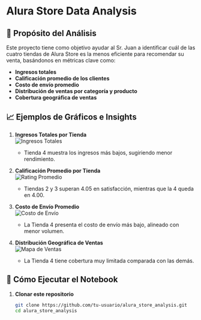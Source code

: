 # Alura Store Data Analysis

## 🎯 Propósito del Análisis
Este proyecto tiene como objetivo ayudar al Sr. Juan a identificar cuál de las cuatro tiendas de Alura Store es la menos eficiente para recomendar su venta, basándonos en métricas clave como:

- **Ingresos totales**
- **Calificación promedio de los clientes**
- **Costo de envío promedio**
- **Distribución de ventas por categoría y producto**
- **Cobertura geográfica de ventas**



## 📈 Ejemplos de Gráficos e Insights

1. **Ingresos Totales por Tienda**  
   ![Ingresos Totales](output/ingresos_por_tienda.png)  
   - Tienda 4 muestra los ingresos más bajos, sugiriendo menor rendimiento.

2. **Calificación Promedio por Tienda**  
   ![Rating Promedio](output/rating_promedio.png)  
   - Tiendas 2 y 3 superan 4.05 en satisfacción, mientras que la 4 queda en 4.00.

3. **Costo de Envío Promedio**  
   ![Costo de Envío](output/envio_promedio.png)  
   - La Tienda 4 presenta el costo de envío más bajo, alineado con menor volumen.

4. **Distribución Geográfica de Ventas**  
   ![Mapa de Ventas](output/mapa_ventas.png)  
   - La Tienda 4 tiene cobertura muy limitada comparada con las demás.

## 🚀 Cómo Ejecutar el Notebook

1. **Clonar este repositorio**
   ```bash
   git clone https://github.com/tu-usuario/alura_store_analysis.git
   cd alura_store_analysis


   
